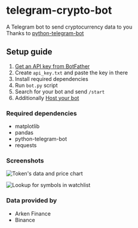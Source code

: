 # telegram-crypto-bot

A Telegram bot to send cryptocurrency data to you  
Thanks to [python-telegram-bot](https://github.com/python-telegram-bot/python-telegram-bot)

## Setup guide

1. [Get an API key from BotFather](https://core.telegram.org/bots#6-botfather)
2. Create `api_key.txt` and paste the key in there
3. Install required dependencies
4. Run `bot.py` script
5. Search for your bot and send `/start`
6. Additionally [Host your bot](https://github.com/python-telegram-bot/python-telegram-bot/wiki/Where-to-host-Telegram-Bots)

### Required dependencies

- matplotlib
- pandas
- python-telegram-bot
- requests

### Screenshots

![Token's data and price chart](https://postimg.cc/H8QLFHW1)

![Lookup for symbols in watchlist](https://postimg.cc/Yvft7bwY)

### Data provided by

- Arken Finance
- Binance